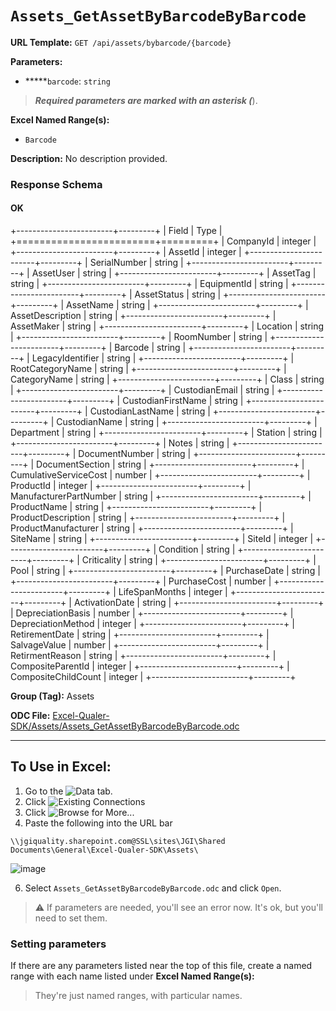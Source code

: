 # `Assets_GetAssetByBarcodeByBarcode`

**URL Template:**
`GET /api/assets/bybarcode/{barcode}`

**Parameters:**
- *****`barcode`: `string`


> *****Required parameters are marked with an asterisk (*****).

**Excel Named Range(s):**
- `Barcode`


**Description:**
No description provided.

### Response Schema

#### OK
+------------------------+---------+
| Field                  | Type    |
+========================+=========+
| CompanyId              | integer |
+------------------------+---------+
| AssetId                | integer |
+------------------------+---------+
| SerialNumber           | string  |
+------------------------+---------+
| AssetUser              | string  |
+------------------------+---------+
| AssetTag               | string  |
+------------------------+---------+
| EquipmentId            | string  |
+------------------------+---------+
| AssetStatus            | string  |
+------------------------+---------+
| AssetName              | string  |
+------------------------+---------+
| AssetDescription       | string  |
+------------------------+---------+
| AssetMaker             | string  |
+------------------------+---------+
| Location               | string  |
+------------------------+---------+
| RoomNumber             | string  |
+------------------------+---------+
| Barcode                | string  |
+------------------------+---------+
| LegacyIdentifier       | string  |
+------------------------+---------+
| RootCategoryName       | string  |
+------------------------+---------+
| CategoryName           | string  |
+------------------------+---------+
| Class                  | string  |
+------------------------+---------+
| CustodianEmail         | string  |
+------------------------+---------+
| CustodianFirstName     | string  |
+------------------------+---------+
| CustodianLastName      | string  |
+------------------------+---------+
| CustodianName          | string  |
+------------------------+---------+
| Department             | string  |
+------------------------+---------+
| Station                | string  |
+------------------------+---------+
| Notes                  | string  |
+------------------------+---------+
| DocumentNumber         | string  |
+------------------------+---------+
| DocumentSection        | string  |
+------------------------+---------+
| CumulativeServiceCost  | number  |
+------------------------+---------+
| ProductId              | integer |
+------------------------+---------+
| ManufacturerPartNumber | string  |
+------------------------+---------+
| ProductName            | string  |
+------------------------+---------+
| ProductDescription     | string  |
+------------------------+---------+
| ProductManufacturer    | string  |
+------------------------+---------+
| SiteName               | string  |
+------------------------+---------+
| SiteId                 | integer |
+------------------------+---------+
| Condition              | string  |
+------------------------+---------+
| Criticality            | string  |
+------------------------+---------+
| Pool                   | string  |
+------------------------+---------+
| PurchaseDate           | string  |
+------------------------+---------+
| PurchaseCost           | number  |
+------------------------+---------+
| LifeSpanMonths         | integer |
+------------------------+---------+
| ActivationDate         | string  |
+------------------------+---------+
| DepreciationBasis      | number  |
+------------------------+---------+
| DepreciationMethod     | integer |
+------------------------+---------+
| RetirementDate         | string  |
+------------------------+---------+
| SalvageValue           | number  |
+------------------------+---------+
| RetirmentReason        | string  |
+------------------------+---------+
| CompositeParentId      | integer |
+------------------------+---------+
| CompositeChildCount    | integer |
+------------------------+---------+

**Group (Tag):**
Assets

**ODC File:**
[Excel-Qualer-SDK/Assets/Assets_GetAssetByBarcodeByBarcode.odc](https://github.com/Johnson-Gage-Inspection-Inc/qualer-sdk-odc/blob/main/Excel-Qualer-SDK/Assets/Assets_GetAssetByBarcodeByBarcode.odc)

---

To Use in Excel:
---

1. Go to the ![`Data`](https://github.com/user-attachments/assets/da437a70-57b3-4c5b-bb01-4910ece19ed1)
 tab.
3. Click ![Existing Connections](https://github.com/user-attachments/assets/a2f1ed67-b2e0-4c23-ac90-68c870e60289)
4. Click ![`Browse for More...`](https://github.com/user-attachments/assets/8e698494-6865-41e7-b6fa-043aea81809a)
5. Paste the following into the URL bar
```
\\jgiquality.sharepoint.com@SSL\sites\JGI\Shared Documents\General\Excel-Qualer-SDK\Assets\
```

![image](https://github.com/user-attachments/assets/1e1a8d87-0377-446d-aaf5-d78562991db3)

6. Select `Assets_GetAssetByBarcodeByBarcode.odc` and click `Open`.

> ⚠️ If parameters are needed, you'll see an error now. It's ok, but you'll need to set them.

### Setting parameters
If there are any parameters listed near the top of this file, create a named range with each name listed under **Excel Named Range(s):**
> They're just named ranges, with particular names.
